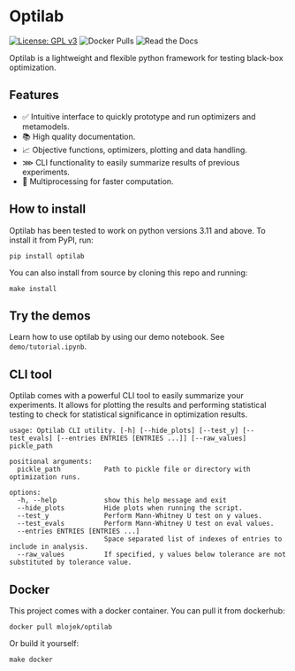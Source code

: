 # Optilab
[![License: GPL v3](https://img.shields.io/badge/License-GPLv3-blue.svg)](https://www.gnu.org/licenses/gpl-3.0)
![Docker Pulls](https://img.shields.io/docker/pulls/mlojek/optilab?logo=Docker&label=Dockerhub%20pulls)
![Read the Docs](https://img.shields.io/readthedocs/optilab)

Optilab is a lightweight and flexible python framework for testing black-box optimization.

## Features
- ✅ Intuitive interface to quickly prototype and run optimizers and metamodels.
- 📚 High quality documentation.
- 📈 Objective functions, optimizers, plotting and data handling.
- ⋙ CLI functionality to easily summarize results of previous experiments.
- 🚀 Multiprocessing for faster computation.

## How to install
Optilab has been tested to work on python versions 3.11 and above. To install it from PyPI, run:
```
pip install optilab
```
You can also install from source by cloning this repo and running:
```
make install
```

## Try the demos
Learn how to use optilab by using our demo notebook. See `demo/tutorial.ipynb`.

## CLI tool
Optilab comes with a powerful CLI tool to easily summarize your experiments. It allows for plotting the results and performing statistical testing to check for statistical significance in optimization results.
```
usage: Optilab CLI utility. [-h] [--hide_plots] [--test_y] [--test_evals] [--entries ENTRIES [ENTRIES ...]] [--raw_values] pickle_path

positional arguments:
  pickle_path           Path to pickle file or directory with optimization runs.

options:
  -h, --help            show this help message and exit
  --hide_plots          Hide plots when running the script.
  --test_y              Perform Mann-Whitney U test on y values.
  --test_evals          Perform Mann-Whitney U test on eval values.
  --entries ENTRIES [ENTRIES ...]
                        Space separated list of indexes of entries to include in analysis.
  --raw_values          If specified, y values below tolerance are not substituted by tolerance value.
```

## Docker
This project comes with a docker container. You can pull it from dockerhub:
```
docker pull mlojek/optilab
```
Or build it yourself:
```
make docker
```